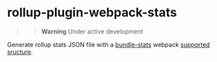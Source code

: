 # rollup-plugin-webpack-stats

> > **Warning**
> Under active development

Generate rollup stats JSON file with a [bundle-stats](https://github.com/relative-ci/bundle-stats/tree/master/packages/cli) webpack [supported sructure](https://github.com/relative-ci/bundle-stats/blob/master/packages/plugin-webpack-filter/src/index.ts).
